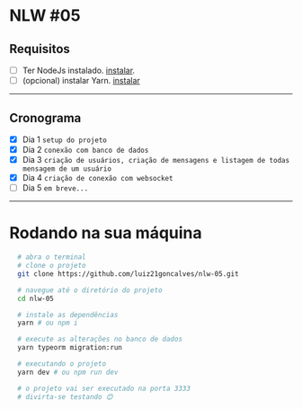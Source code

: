 # NLW #05

## Requisitos
- [ ] Ter NodeJs instalado. [instalar](https://nodejs.org/en/download/).
- [ ] (opcional) instalar Yarn. [instalar](https://classic.yarnpkg.com/en/docs/install/)

---

## Cronograma
- [x] Dia 1 `setup do projeto`
- [x] Dia 2 `conexão com banco de dados`
- [x] Dia 3 `criação de usuários, criação de mensagens e listagem de todas mensagem de um usuário`
- [x] Dia 4 `criação de conexão com websocket`
- [ ] Dia 5 `em breve...`

---

# Rodando na sua máquina

```bash
  # abra o terminal
  # clone o projeto
  git clone https://github.com/luiz21goncalves/nlw-05.git

  # navegue até o diretório do projeto
  cd nlw-05

  # instale as dependências
  yarn # ou npm i

  # execute as alterações no banco de dados
  yarn typeorm migration:run

  # executando o projeto
  yarn dev # ou npm run dev

  # o projeto vai ser executado na porta 3333
  # divirta-se testando 😊
```
